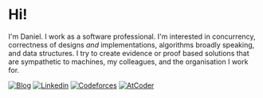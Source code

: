 # Hi!

I'm Daniel. I work as a software professional. I'm interested in concurrency, correctness of designs _and_ implementations, algorithms broadly speaking, and data structures. I try to create evidence or proof based solutions that are sympathetic to machines, my colleagues, and the organisation I work for.

[![Blog](https://img.shields.io/badge/-technical_blog-F9A03C?style=flat-square&logo=github&logoColor=white)](https://danwt.github.io/) [![Linkedin](https://img.shields.io/badge/-linkedin-0A66C2?style=flat-square&logo=linkedin&logoColor=white)](https://www.linkedin.com/in/daniel-tisdall-a3594021b/) [![Codeforces](https://img.shields.io/badge/-codeforces-1F8ACB?style=flat-square&logo=codeforces&logoColor=white)](https://codeforces.com/profile/danwtisdall) [![AtCoder](https://img.shields.io/badge/-atcoder-686868?style=flat-square&logo=ferrari&logoColor=white)](https://atcoder.jp/users/danielt_0000)
